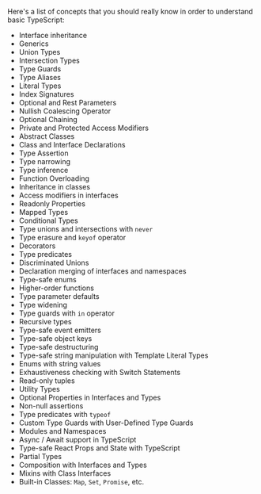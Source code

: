 Here's a list of concepts that you should really know in order to understand basic TypeScript:

- Interface inheritance
- Generics
- Union Types
- Intersection Types
- Type Guards
- Type Aliases
- Literal Types
- Index Signatures
- Optional and Rest Parameters
- Nullish Coalescing Operator
- Optional Chaining
- Private and Protected Access Modifiers
- Abstract Classes
- Class and Interface Declarations
- Type Assertion
- Type narrowing
- Type inference
- Function Overloading
- Inheritance in classes
- Access modifiers in interfaces
- Readonly Properties
- Mapped Types
- Conditional Types
- Type unions and intersections with `never`
- Type erasure and `keyof` operator
- Decorators
- Type predicates
- Discriminated Unions
- Declaration merging of interfaces and namespaces
- Type-safe enums
- Higher-order functions
- Type parameter defaults
- Type widening
- Type guards with `in` operator
- Recursive types
- Type-safe event emitters
- Type-safe object keys
- Type-safe destructuring
- Type-safe string manipulation with Template Literal Types
- Enums with string values
- Exhaustiveness checking with Switch Statements
- Read-only tuples
- Utility Types
- Optional Properties in Interfaces and Types
- Non-null assertions
- Type predicates with `typeof`
- Custom Type Guards with User-Defined Type Guards
- Modules and Namespaces
- Async / Await support in TypeScript
- Type-safe React Props and State with TypeScript
- Partial Types
- Composition with Interfaces and Types
- Mixins with Class Interfaces
- Built-in Classes: `Map`, `Set`, `Promise`, etc.
